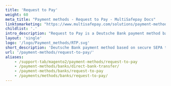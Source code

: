 ```yaml
---
title: 'Request to Pay'
weight: 60
meta_title: "Payment methods - Request to Pay - MultiSafepay Docs"
linktomarketing: "https://www.multisafepay.com/solutions/payment-methods/request-to-pay"
childlist: '.'
intro_description: "Request to Pay is a Deutsche Bank payment method based on the PSD2 Open Banking API. Customers are redirected to Deutsche Bank online banking, authenticate themselves, and authorize a secure SEPA transfer. Settlement is instant (if supported) or within 24 hours. The funds are transferred directly to your business bank account, instead of your MultiSafepay balance, which simplifies reconciliation."
layout: 'single'
logo: '/logo/Payment_methods/RTP.svg'
short_description: 'Deutsche Bank payment method based on secure SEPA transfers.'
url: '/payment-methods/request-to-pay/'
aliases:
    - /support-tab/magento2/payment-methods/request-to-pay
    - /payment-methods/banks/direct-bank-transfer/
    - /payment-methods/banks/request-to-pay
    - /payments/methods/banks/request-to-pay/
---
```

